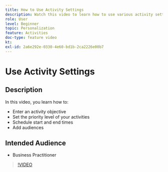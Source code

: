 ```yaml
---
title: How to Use Activity Settings
description: Watch this video to learn how to use various activity settings in Adobe Target, including objectives, priority levels, start and end times, and audiences.
role: User
level: Beginner
topic: Personalization
feature: Activities
doc-type: feature video
kt:
exl-id: 2a6e292e-0330-4e60-bd1b-2ca2226e00b7
---
```

# Use Activity Settings

## Description

In this video, you learn how to:

* Enter an activity objective
* Set the priority level of your activities
* Schedule start and end times
* Add audiences

## Intended Audience

* Business Practitioner

>[!VIDEO](https://video.tv.adobe.com/v/17381/?quality=12)
